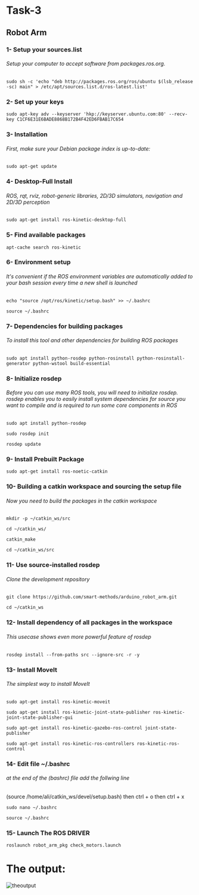 # Task-3
## Robot Arm
### 1- Setup your sources.list
###### Setup your computer to accept software from packages.ros.org.
```
sudo sh -c 'echo "deb http://packages.ros.org/ros/ubuntu $(lsb_release -sc) main" > /etc/apt/sources.list.d/ros-latest.list'
```
### 2- Set up your keys
```
sudo apt-key adv --keyserver 'hkp://keyserver.ubuntu.com:80' --recv-key C1CF6E31E6BADE8868B172B4F42ED6FBAB17C654
```
### 3- Installation
###### First, make sure your Debian package index is up-to-date:
```
sudo apt-get update
```
### 4- Desktop-Full Install
###### ROS, rqt, rviz, robot-generic libraries, 2D/3D simulators, navigation and 2D/3D perception
```
sudo apt-get install ros-kinetic-desktop-full
```
### 5- Find available packages
```
apt-cache search ros-kinetic
```
### 6- Environment setup
###### It's convenient if the ROS environment variables are automatically added to your bash session every time a new shell is launched
```
echo "source /opt/ros/kinetic/setup.bash" >> ~/.bashrc

source ~/.bashrc
```
### 7- Dependencies for building packages
###### To install this tool and other dependencies for building ROS packages
```
sudo apt install python-rosdep python-rosinstall python-rosinstall-generator python-wstool build-essential
```
### 8- Initialize rosdep
###### Before you can use many ROS tools, you will need to initialize rosdep. rosdep enables you to easily install system dependencies for source you want to compile and is required to run some core components in ROS
```
sudo apt install python-rosdep

sudo rosdep init

rosdep update
```
### 9- Install Prebuilt Package
```
sudo apt-get install ros-noetic-catkin
```
### 10- Building a catkin workspace and sourcing the setup file
###### Now you need to build the packages in the catkin workspace
```
mkdir -p ~/catkin_ws/src

cd ~/catkin_ws/

catkin_make

cd ~/catkin_ws/src
```
### 11- Use source-installed rosdep
###### Clone the development repository
```
git clone https://github.com/smart-methods/arduino_robot_arm.git 

cd ~/catkin_ws
```
### 12- Install dependency of all packages in the workspace
###### This usecase shows even more powerful feature of rosdep
```
rosdep install --from-paths src --ignore-src -r -y
```
### 13- Install MoveIt
###### The simplest way to install MoveIt 
```
sudo apt-get install ros-kinetic-moveit

sudo apt-get install ros-kinetic-joint-state-publisher ros-kinetic-joint-state-publisher-gui

sudo apt-get install ros-kinetic-gazebo-ros-control joint-state-publisher

sudo apt-get install ros-kinetic-ros-controllers ros-kinetic-ros-control
```
### 14- Edit file ~/.bashrc
###### at the end of the (bashrc) file add the follwing line
(source /home/ali/catkin_ws/devel/setup.bash)
then 
ctrl + o
then
ctrl + x
```
sudo nano ~/.bashrc

source ~/.bashrc
```
### 15- Launch The ROS DRIVER
```
roslaunch robot_arm_pkg check_motors.launch
```
# The output:
![theoutput](https://user-images.githubusercontent.com/86229247/181602137-8e392949-b2fc-42a0-9c30-ebea03e811c0.png)

